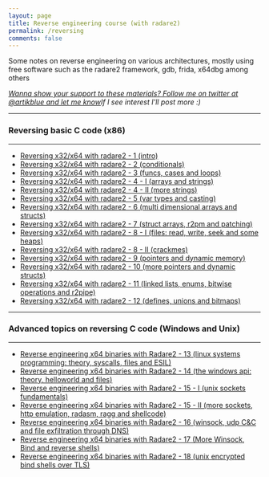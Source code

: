 ```yaml
---
layout: page
title: Reverse engineering course (with radare2)
permalink: /reversing
comments: false
---
```


<div class="row justify-content-between">
<div class="col-md-8 pr-5">
<p>Some notes on reverse engineering on various architectures, mostly using free software such as the radare2 framework, gdb, frida, x64dbg among others</p>

<i><a href="https://www.twitter.com/artikblue">Wanna show your support to these materials? Follow me on twitter at @artikblue and let me know</a>If I see interest I'll post more :)</i>
<hr />
<h3>Reversing basic C code (x86)</h3>
<hr />
<ul>
  <li><a href="https://dhaneshsivasamy07.github.io/redare2/reversing-radare2-1">Reversing x32/x64 with radare2 - 1 (intro) </a></li>
  <li><a href="https://dhaneshsivasamy07.github.io/redare2/reversing-radare2-2">Reversing x32/x64 with radare2 - 2 (conditionals) </a></li>
  <li><a href="https://dhaneshsivasamy07.github.io/redare2/reversing-radare-3">Reversing x32/x64 with radare2 - 3 (funcs, cases and loops)</a></li>
  <li><a href="https://dhaneshsivasamy07.github.io/redare2/reversing-radare-4">Reversing x32/x64 with radare2 - 4 - I (arrays and strings)</a></li>
  <li><a href="https://dhaneshsivasamy07.github.io/redare2/reversing-radare-4-ii">Reversing x32/x64 with radare2 - 4 - II (more strings)</a></li>
  <li><a href="https://dhaneshsivasamy07.github.io/redare2/reversing-radare-5">Reversing x32/x64 with radare2 - 5 (var types and casting)</a></li>
  <li><a href="https://dhaneshsivasamy07.github.io/redare2/reversing-radare-6">Reversing x32/x64 with radare2 - 6 (multi dimensional arrays and structs)</a></li>
  <li><a href="https://dhaneshsivasamy07.github.io/redare2/reversing-radare-7">Reversing x32/x64 with radare2 - 7 (struct arrays, r2pm and patching)</a></li>	
  <li><a href="https://dhaneshsivasamy07.github.io/redare2/reversing-radare-8">Reversing x32/x64 with radare2 - 8 - I (files: read, write, seek and some heaps)</a></li>
  <li><a href="https://dhaneshsivasamy07.github.io/redare2/reversing-radare-8-i">Reversing x32/x64 with radare2 - 8 - II (crackmes)</a></li>
  <li><a href="https://dhaneshsivasamy07.github.io/redare2/reversing-radare-9">Reversing x32/x64 with radare2 - 9 (pointers and dynamic memory)</a></li>
  <li><a href="https://dhaneshsivasamy07.github.io/redare2/reversing-radare-10">Reversing x32/x64 with radare2 - 10 (more pointers and dynamic structs)</a></li>
  <li><a href="https://dhaneshsivasamy07.github.io/redare2/reversing-radare-11">Reversing x32/x64 with radare2 - 11 (linked lists, enums, bitwise operations and r2pipe)</a></li>
  <li><a href="https://dhaneshsivasamy07.github.io/redare2/reversing-radare-12">Reversing x32/x64 with radare2 - 12 (defines, unions and bitmaps)</a></li>
</ul>
<hr />
<h3>Advanced topics on reversing C code (Windows and Unix)</h3>
<hr />
<ul>
  <li><a href="https://dhaneshsivasamy07.github.io/redare2/reversing-radare-13">Reverse engineering x64 binaries with Radare2 - 13 (linux systems programming: theory, syscalls, files and ESIL)</a></li>
  <li><a href="https://dhaneshsivasamy07.github.io/redare2/reversing-radare-14">Reverse engineering x64 binaries with Radare2 - 14 (the windows api: theory, helloworld and files)</a></li>
  <li><a href="https://dhaneshsivasamy07.github.io/redare2/reversing-radare-15">Reverse engineering x64 binaries with Radare2 - 15 - I (unix sockets fundamentals)</a></li>
  <li><a href="https://dhaneshsivasamy07.github.io/redare2/reversing-radare-16">Reverse engineering x64 binaries with Radare2 - 15 - II (more sockets, http emulation, radasm, ragg and shellcode)</a></li>
  <li><a href="https://dhaneshsivasamy07.github.io/redare2/reversing-radare-17">Reverse engineering x64 binaries with Radare2 - 16 (winsock, udp C&C and file exfiltration through DNS)</a></li>
  <li><a href="https://dhaneshsivasamy07.github.io/redare2/reversing-radare-18">Reverse engineering x64 binaries with Radare2 - 17 (More Winsock, Bind and reverse shells)</a></li>
  <li><a href="https://dhaneshsivasamy07.github.io/redare2/reversing-radare-19">Reverse engineering x64 binaries with Radare2 - 18 (unix encrypted bind shells over TLS)</a></li>
</ul>
